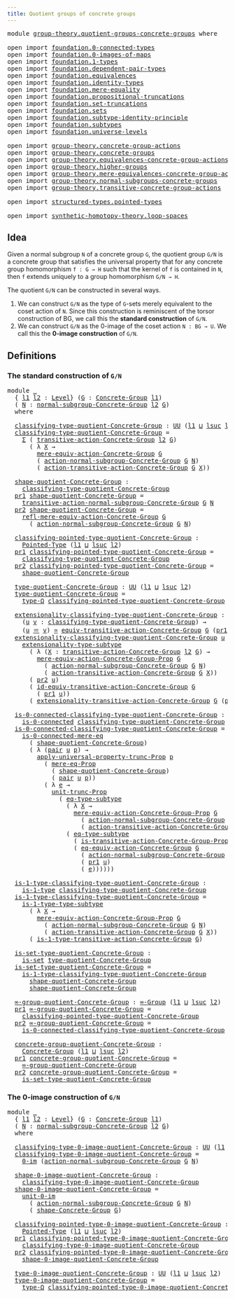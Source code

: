 ```yaml
---
title: Quotient groups of concrete groups
---
```


<pre class="Agda"><a id="60" class="Keyword">module</a> <a id="67" href="group-theory.quotient-groups-concrete-groups.html" class="Module">group-theory.quotient-groups-concrete-groups</a> <a id="112" class="Keyword">where</a>

<a id="119" class="Keyword">open</a> <a id="124" class="Keyword">import</a> <a id="131" href="foundation.0-connected-types.html" class="Module">foundation.0-connected-types</a>
<a id="160" class="Keyword">open</a> <a id="165" class="Keyword">import</a> <a id="172" href="foundation.0-images-of-maps.html" class="Module">foundation.0-images-of-maps</a>
<a id="200" class="Keyword">open</a> <a id="205" class="Keyword">import</a> <a id="212" href="foundation.1-types.html" class="Module">foundation.1-types</a>
<a id="231" class="Keyword">open</a> <a id="236" class="Keyword">import</a> <a id="243" href="foundation.dependent-pair-types.html" class="Module">foundation.dependent-pair-types</a>
<a id="275" class="Keyword">open</a> <a id="280" class="Keyword">import</a> <a id="287" href="foundation.equivalences.html" class="Module">foundation.equivalences</a>
<a id="311" class="Keyword">open</a> <a id="316" class="Keyword">import</a> <a id="323" href="foundation.identity-types.html" class="Module">foundation.identity-types</a>
<a id="349" class="Keyword">open</a> <a id="354" class="Keyword">import</a> <a id="361" href="foundation.mere-equality.html" class="Module">foundation.mere-equality</a>
<a id="386" class="Keyword">open</a> <a id="391" class="Keyword">import</a> <a id="398" href="foundation.propositional-truncations.html" class="Module">foundation.propositional-truncations</a>
<a id="435" class="Keyword">open</a> <a id="440" class="Keyword">import</a> <a id="447" href="foundation.set-truncations.html" class="Module">foundation.set-truncations</a>
<a id="474" class="Keyword">open</a> <a id="479" class="Keyword">import</a> <a id="486" href="foundation.sets.html" class="Module">foundation.sets</a>
<a id="502" class="Keyword">open</a> <a id="507" class="Keyword">import</a> <a id="514" href="foundation.subtype-identity-principle.html" class="Module">foundation.subtype-identity-principle</a>
<a id="552" class="Keyword">open</a> <a id="557" class="Keyword">import</a> <a id="564" href="foundation.subtypes.html" class="Module">foundation.subtypes</a>
<a id="584" class="Keyword">open</a> <a id="589" class="Keyword">import</a> <a id="596" href="foundation.universe-levels.html" class="Module">foundation.universe-levels</a>

<a id="624" class="Keyword">open</a> <a id="629" class="Keyword">import</a> <a id="636" href="group-theory.concrete-group-actions.html" class="Module">group-theory.concrete-group-actions</a>
<a id="672" class="Keyword">open</a> <a id="677" class="Keyword">import</a> <a id="684" href="group-theory.concrete-groups.html" class="Module">group-theory.concrete-groups</a>
<a id="713" class="Keyword">open</a> <a id="718" class="Keyword">import</a> <a id="725" href="group-theory.equivalences-concrete-group-actions.html" class="Module">group-theory.equivalences-concrete-group-actions</a>
<a id="774" class="Keyword">open</a> <a id="779" class="Keyword">import</a> <a id="786" href="group-theory.higher-groups.html" class="Module">group-theory.higher-groups</a>
<a id="813" class="Keyword">open</a> <a id="818" class="Keyword">import</a> <a id="825" href="group-theory.mere-equivalences-concrete-group-actions.html" class="Module">group-theory.mere-equivalences-concrete-group-actions</a>
<a id="879" class="Keyword">open</a> <a id="884" class="Keyword">import</a> <a id="891" href="group-theory.normal-subgroups-concrete-groups.html" class="Module">group-theory.normal-subgroups-concrete-groups</a>
<a id="937" class="Keyword">open</a> <a id="942" class="Keyword">import</a> <a id="949" href="group-theory.transitive-concrete-group-actions.html" class="Module">group-theory.transitive-concrete-group-actions</a>

<a id="997" class="Keyword">open</a> <a id="1002" class="Keyword">import</a> <a id="1009" href="structured-types.pointed-types.html" class="Module">structured-types.pointed-types</a>

<a id="1041" class="Keyword">open</a> <a id="1046" class="Keyword">import</a> <a id="1053" href="synthetic-homotopy-theory.loop-spaces.html" class="Module">synthetic-homotopy-theory.loop-spaces</a>
</pre>
## Idea

Given a normal subgroup `N` of a concrete group `G`, the quotient group `G/N` is a concrete group that satisfies the universal property that for any concrete group homomorphism `f : G → H` such that the kernel of `f` is contained in `N`, then `f` extends uniquely to a group homomorphism `G/N → H`.

The quotient `G/N` can be constructed in several ways.

1. We can construct `G/N` as the type of `G`-sets merely equivalent to the coset action of `N`. Since this construction is reminiscent of the torsor construction of BG, we call this the **standard construction** of `G/N`.
2. We can construct `G/N` as the 0-image of the coset action `N : BG → U`. We call this the **0-image construction** of `G/N`. 

## Definitions

### The standard construction of `G/N`

<pre class="Agda"><a id="1876" class="Keyword">module</a> <a id="1883" href="group-theory.quotient-groups-concrete-groups.html#1883" class="Module">_</a>
  <a id="1887" class="Symbol">{</a> <a id="1889" href="group-theory.quotient-groups-concrete-groups.html#1889" class="Bound">l1</a> <a id="1892" href="group-theory.quotient-groups-concrete-groups.html#1892" class="Bound">l2</a> <a id="1895" class="Symbol">:</a> <a id="1897" href="Agda.Primitive.html#597" class="Postulate">Level</a><a id="1902" class="Symbol">}</a> <a id="1904" class="Symbol">(</a><a id="1905" href="group-theory.quotient-groups-concrete-groups.html#1905" class="Bound">G</a> <a id="1907" class="Symbol">:</a> <a id="1909" href="group-theory.concrete-groups.html#2030" class="Function">Concrete-Group</a> <a id="1924" href="group-theory.quotient-groups-concrete-groups.html#1889" class="Bound">l1</a><a id="1926" class="Symbol">)</a>
  <a id="1930" class="Symbol">(</a> <a id="1932" href="group-theory.quotient-groups-concrete-groups.html#1932" class="Bound">N</a> <a id="1934" class="Symbol">:</a> <a id="1936" href="group-theory.normal-subgroups-concrete-groups.html#538" class="Function">normal-subgroup-Concrete-Group</a> <a id="1967" href="group-theory.quotient-groups-concrete-groups.html#1892" class="Bound">l2</a> <a id="1970" href="group-theory.quotient-groups-concrete-groups.html#1905" class="Bound">G</a><a id="1971" class="Symbol">)</a>
  <a id="1975" class="Keyword">where</a>

  <a id="1984" href="group-theory.quotient-groups-concrete-groups.html#1984" class="Function">classifying-type-quotient-Concrete-Group</a> <a id="2025" class="Symbol">:</a> <a id="2027" href="foundation-core.universe-levels.html#235" class="Primitive">UU</a> <a id="2030" class="Symbol">(</a><a id="2031" href="group-theory.quotient-groups-concrete-groups.html#1889" class="Bound">l1</a> <a id="2034" href="Agda.Primitive.html#810" class="Primitive Operator">⊔</a> <a id="2036" href="Agda.Primitive.html#780" class="Primitive">lsuc</a> <a id="2041" href="group-theory.quotient-groups-concrete-groups.html#1892" class="Bound">l2</a><a id="2043" class="Symbol">)</a>
  <a id="2047" href="group-theory.quotient-groups-concrete-groups.html#1984" class="Function">classifying-type-quotient-Concrete-Group</a> <a id="2088" class="Symbol">=</a>
    <a id="2094" href="foundation-core.dependent-pair-types.html#515" class="Record">Σ</a> <a id="2096" class="Symbol">(</a> <a id="2098" href="group-theory.transitive-concrete-group-actions.html#1707" class="Function">transitive-action-Concrete-Group</a> <a id="2131" href="group-theory.quotient-groups-concrete-groups.html#1892" class="Bound">l2</a> <a id="2134" href="group-theory.quotient-groups-concrete-groups.html#1905" class="Bound">G</a><a id="2135" class="Symbol">)</a>
      <a id="2143" class="Symbol">(</a> <a id="2145" class="Symbol">λ</a> <a id="2147" href="group-theory.quotient-groups-concrete-groups.html#2147" class="Bound">X</a> <a id="2149" class="Symbol">→</a>
        <a id="2159" href="group-theory.mere-equivalences-concrete-group-actions.html#807" class="Function">mere-equiv-action-Concrete-Group</a> <a id="2192" href="group-theory.quotient-groups-concrete-groups.html#1905" class="Bound">G</a>
        <a id="2202" class="Symbol">(</a> <a id="2204" href="group-theory.normal-subgroups-concrete-groups.html#1017" class="Function">action-normal-subgroup-Concrete-Group</a> <a id="2242" href="group-theory.quotient-groups-concrete-groups.html#1905" class="Bound">G</a> <a id="2244" href="group-theory.quotient-groups-concrete-groups.html#1932" class="Bound">N</a><a id="2245" class="Symbol">)</a>
        <a id="2255" class="Symbol">(</a> <a id="2257" href="group-theory.transitive-concrete-group-actions.html#2033" class="Function">action-transitive-action-Concrete-Group</a> <a id="2297" href="group-theory.quotient-groups-concrete-groups.html#1905" class="Bound">G</a> <a id="2299" href="group-theory.quotient-groups-concrete-groups.html#2147" class="Bound">X</a><a id="2300" class="Symbol">))</a>

  <a id="2306" href="group-theory.quotient-groups-concrete-groups.html#2306" class="Function">shape-quotient-Concrete-Group</a> <a id="2336" class="Symbol">:</a>
    <a id="2342" href="group-theory.quotient-groups-concrete-groups.html#1984" class="Function">classifying-type-quotient-Concrete-Group</a>
  <a id="2385" href="foundation-core.dependent-pair-types.html#605" class="Field">pr1</a> <a id="2389" href="group-theory.quotient-groups-concrete-groups.html#2306" class="Function">shape-quotient-Concrete-Group</a> <a id="2419" class="Symbol">=</a>
    <a id="2425" href="group-theory.normal-subgroups-concrete-groups.html#1206" class="Function">transitive-action-normal-subgroup-Concrete-Group</a> <a id="2474" href="group-theory.quotient-groups-concrete-groups.html#1905" class="Bound">G</a> <a id="2476" href="group-theory.quotient-groups-concrete-groups.html#1932" class="Bound">N</a>
  <a id="2480" href="foundation-core.dependent-pair-types.html#617" class="Field">pr2</a> <a id="2484" href="group-theory.quotient-groups-concrete-groups.html#2306" class="Function">shape-quotient-Concrete-Group</a> <a id="2514" class="Symbol">=</a>
    <a id="2520" href="group-theory.mere-equivalences-concrete-group-actions.html#1392" class="Function">refl-mere-equiv-action-Concrete-Group</a> <a id="2558" href="group-theory.quotient-groups-concrete-groups.html#1905" class="Bound">G</a>
      <a id="2566" class="Symbol">(</a> <a id="2568" href="group-theory.normal-subgroups-concrete-groups.html#1017" class="Function">action-normal-subgroup-Concrete-Group</a> <a id="2606" href="group-theory.quotient-groups-concrete-groups.html#1905" class="Bound">G</a> <a id="2608" href="group-theory.quotient-groups-concrete-groups.html#1932" class="Bound">N</a><a id="2609" class="Symbol">)</a>

  <a id="2614" href="group-theory.quotient-groups-concrete-groups.html#2614" class="Function">classifying-pointed-type-quotient-Concrete-Group</a> <a id="2663" class="Symbol">:</a>
    <a id="2669" href="structured-types.pointed-types.html#383" class="Function">Pointed-Type</a> <a id="2682" class="Symbol">(</a><a id="2683" href="group-theory.quotient-groups-concrete-groups.html#1889" class="Bound">l1</a> <a id="2686" href="Agda.Primitive.html#810" class="Primitive Operator">⊔</a> <a id="2688" href="Agda.Primitive.html#780" class="Primitive">lsuc</a> <a id="2693" href="group-theory.quotient-groups-concrete-groups.html#1892" class="Bound">l2</a><a id="2695" class="Symbol">)</a>
  <a id="2699" href="foundation-core.dependent-pair-types.html#605" class="Field">pr1</a> <a id="2703" href="group-theory.quotient-groups-concrete-groups.html#2614" class="Function">classifying-pointed-type-quotient-Concrete-Group</a> <a id="2752" class="Symbol">=</a>
    <a id="2758" href="group-theory.quotient-groups-concrete-groups.html#1984" class="Function">classifying-type-quotient-Concrete-Group</a>
  <a id="2801" href="foundation-core.dependent-pair-types.html#617" class="Field">pr2</a> <a id="2805" href="group-theory.quotient-groups-concrete-groups.html#2614" class="Function">classifying-pointed-type-quotient-Concrete-Group</a> <a id="2854" class="Symbol">=</a>
    <a id="2860" href="group-theory.quotient-groups-concrete-groups.html#2306" class="Function">shape-quotient-Concrete-Group</a>

  <a id="2893" href="group-theory.quotient-groups-concrete-groups.html#2893" class="Function">type-quotient-Concrete-Group</a> <a id="2922" class="Symbol">:</a> <a id="2924" href="foundation-core.universe-levels.html#235" class="Primitive">UU</a> <a id="2927" class="Symbol">(</a><a id="2928" href="group-theory.quotient-groups-concrete-groups.html#1889" class="Bound">l1</a> <a id="2931" href="Agda.Primitive.html#810" class="Primitive Operator">⊔</a> <a id="2933" href="Agda.Primitive.html#780" class="Primitive">lsuc</a> <a id="2938" href="group-theory.quotient-groups-concrete-groups.html#1892" class="Bound">l2</a><a id="2940" class="Symbol">)</a>
  <a id="2944" href="group-theory.quotient-groups-concrete-groups.html#2893" class="Function">type-quotient-Concrete-Group</a> <a id="2973" class="Symbol">=</a>
    <a id="2979" href="synthetic-homotopy-theory.loop-spaces.html#1115" class="Function">type-Ω</a> <a id="2986" href="group-theory.quotient-groups-concrete-groups.html#2614" class="Function">classifying-pointed-type-quotient-Concrete-Group</a>

  <a id="3038" href="group-theory.quotient-groups-concrete-groups.html#3038" class="Function">extensionality-classifying-type-quotient-Concrete-Group</a> <a id="3094" class="Symbol">:</a>
    <a id="3100" class="Symbol">(</a><a id="3101" href="group-theory.quotient-groups-concrete-groups.html#3101" class="Bound">u</a> <a id="3103" href="group-theory.quotient-groups-concrete-groups.html#3103" class="Bound">v</a> <a id="3105" class="Symbol">:</a> <a id="3107" href="group-theory.quotient-groups-concrete-groups.html#1984" class="Function">classifying-type-quotient-Concrete-Group</a><a id="3147" class="Symbol">)</a> <a id="3149" class="Symbol">→</a>
    <a id="3155" class="Symbol">(</a><a id="3156" href="group-theory.quotient-groups-concrete-groups.html#3101" class="Bound">u</a> <a id="3158" href="foundation-core.identity-types.html#1865" class="Function Operator">＝</a> <a id="3160" href="group-theory.quotient-groups-concrete-groups.html#3103" class="Bound">v</a><a id="3161" class="Symbol">)</a> <a id="3163" href="foundation-core.equivalences.html#1621" class="Function Operator">≃</a> <a id="3165" href="group-theory.transitive-concrete-group-actions.html#4859" class="Function">equiv-transitive-action-Concrete-Group</a> <a id="3204" href="group-theory.quotient-groups-concrete-groups.html#1905" class="Bound">G</a> <a id="3206" class="Symbol">(</a><a id="3207" href="foundation-core.dependent-pair-types.html#605" class="Field">pr1</a> <a id="3211" href="group-theory.quotient-groups-concrete-groups.html#3101" class="Bound">u</a><a id="3212" class="Symbol">)</a> <a id="3214" class="Symbol">(</a><a id="3215" href="foundation-core.dependent-pair-types.html#605" class="Field">pr1</a> <a id="3219" href="group-theory.quotient-groups-concrete-groups.html#3103" class="Bound">v</a><a id="3220" class="Symbol">)</a>
  <a id="3224" href="group-theory.quotient-groups-concrete-groups.html#3038" class="Function">extensionality-classifying-type-quotient-Concrete-Group</a> <a id="3280" href="group-theory.quotient-groups-concrete-groups.html#3280" class="Bound">u</a> <a id="3282" class="Symbol">=</a>
    <a id="3288" href="foundation-core.subtype-identity-principle.html#3153" class="Function">extensionality-type-subtype</a>
      <a id="3322" class="Symbol">(</a> <a id="3324" class="Symbol">λ</a> <a id="3326" class="Symbol">(</a><a id="3327" href="group-theory.quotient-groups-concrete-groups.html#3327" class="Bound">X</a> <a id="3329" class="Symbol">:</a> <a id="3331" href="group-theory.transitive-concrete-group-actions.html#1707" class="Function">transitive-action-Concrete-Group</a> <a id="3364" href="group-theory.quotient-groups-concrete-groups.html#1892" class="Bound">l2</a> <a id="3367" href="group-theory.quotient-groups-concrete-groups.html#1905" class="Bound">G</a><a id="3368" class="Symbol">)</a> <a id="3370" class="Symbol">→</a>
        <a id="3380" href="group-theory.mere-equivalences-concrete-group-actions.html#539" class="Function">mere-equiv-action-Concrete-Group-Prop</a> <a id="3418" href="group-theory.quotient-groups-concrete-groups.html#1905" class="Bound">G</a>
          <a id="3430" class="Symbol">(</a> <a id="3432" href="group-theory.normal-subgroups-concrete-groups.html#1017" class="Function">action-normal-subgroup-Concrete-Group</a> <a id="3470" href="group-theory.quotient-groups-concrete-groups.html#1905" class="Bound">G</a> <a id="3472" href="group-theory.quotient-groups-concrete-groups.html#1932" class="Bound">N</a><a id="3473" class="Symbol">)</a>
          <a id="3485" class="Symbol">(</a> <a id="3487" href="group-theory.transitive-concrete-group-actions.html#2033" class="Function">action-transitive-action-Concrete-Group</a> <a id="3527" href="group-theory.quotient-groups-concrete-groups.html#1905" class="Bound">G</a> <a id="3529" href="group-theory.quotient-groups-concrete-groups.html#3327" class="Bound">X</a><a id="3530" class="Symbol">))</a>
      <a id="3539" class="Symbol">(</a> <a id="3541" href="foundation-core.dependent-pair-types.html#617" class="Field">pr2</a> <a id="3545" href="group-theory.quotient-groups-concrete-groups.html#3280" class="Bound">u</a><a id="3546" class="Symbol">)</a>
      <a id="3554" class="Symbol">(</a> <a id="3556" href="group-theory.transitive-concrete-group-actions.html#6299" class="Function">id-equiv-transitive-action-Concrete-Group</a> <a id="3598" href="group-theory.quotient-groups-concrete-groups.html#1905" class="Bound">G</a>
        <a id="3608" class="Symbol">(</a> <a id="3610" href="foundation-core.dependent-pair-types.html#605" class="Field">pr1</a> <a id="3614" href="group-theory.quotient-groups-concrete-groups.html#3280" class="Bound">u</a><a id="3615" class="Symbol">))</a>
      <a id="3624" class="Symbol">(</a> <a id="3626" href="group-theory.transitive-concrete-group-actions.html#6527" class="Function">extensionality-transitive-action-Concrete-Group</a> <a id="3674" href="group-theory.quotient-groups-concrete-groups.html#1905" class="Bound">G</a> <a id="3676" class="Symbol">(</a><a id="3677" href="foundation-core.dependent-pair-types.html#605" class="Field">pr1</a> <a id="3681" href="group-theory.quotient-groups-concrete-groups.html#3280" class="Bound">u</a><a id="3682" class="Symbol">))</a>

  <a id="3688" href="group-theory.quotient-groups-concrete-groups.html#3688" class="Function">is-0-connected-classifying-type-quotient-Concrete-Group</a> <a id="3744" class="Symbol">:</a>
    <a id="3750" href="foundation.0-connected-types.html#1858" class="Function">is-0-connected</a> <a id="3765" href="group-theory.quotient-groups-concrete-groups.html#1984" class="Function">classifying-type-quotient-Concrete-Group</a>
  <a id="3808" href="group-theory.quotient-groups-concrete-groups.html#3688" class="Function">is-0-connected-classifying-type-quotient-Concrete-Group</a> <a id="3864" class="Symbol">=</a>
    <a id="3870" href="foundation.0-connected-types.html#2434" class="Function">is-0-connected-mere-eq</a>
      <a id="3899" class="Symbol">(</a> <a id="3901" href="group-theory.quotient-groups-concrete-groups.html#2306" class="Function">shape-quotient-Concrete-Group</a><a id="3930" class="Symbol">)</a>
      <a id="3938" class="Symbol">(</a> <a id="3940" class="Symbol">λ</a> <a id="3942" class="Symbol">(</a><a id="3943" href="foundation-core.dependent-pair-types.html#588" class="InductiveConstructor">pair</a> <a id="3948" href="group-theory.quotient-groups-concrete-groups.html#3948" class="Bound">u</a> <a id="3950" href="group-theory.quotient-groups-concrete-groups.html#3950" class="Bound">p</a><a id="3951" class="Symbol">)</a> <a id="3953" class="Symbol">→</a>
        <a id="3963" href="foundation.propositional-truncations.html#5775" class="Function">apply-universal-property-trunc-Prop</a> <a id="3999" href="group-theory.quotient-groups-concrete-groups.html#3950" class="Bound">p</a>
          <a id="4011" class="Symbol">(</a> <a id="4013" href="foundation.mere-equality.html#1117" class="Function">mere-eq-Prop</a>
            <a id="4038" class="Symbol">(</a> <a id="4040" href="group-theory.quotient-groups-concrete-groups.html#2306" class="Function">shape-quotient-Concrete-Group</a><a id="4069" class="Symbol">)</a>
            <a id="4083" class="Symbol">(</a> <a id="4085" href="foundation-core.dependent-pair-types.html#588" class="InductiveConstructor">pair</a> <a id="4090" href="group-theory.quotient-groups-concrete-groups.html#3948" class="Bound">u</a> <a id="4092" href="group-theory.quotient-groups-concrete-groups.html#3950" class="Bound">p</a><a id="4093" class="Symbol">))</a>
          <a id="4106" class="Symbol">(</a> <a id="4108" class="Symbol">λ</a> <a id="4110" href="group-theory.quotient-groups-concrete-groups.html#4110" class="Bound">e</a> <a id="4112" class="Symbol">→</a>
            <a id="4126" href="foundation.propositional-truncations.html#2293" class="Function">unit-trunc-Prop</a>
              <a id="4156" class="Symbol">(</a> <a id="4158" href="foundation-core.subtypes.html#3455" class="Function">eq-type-subtype</a>
                <a id="4190" class="Symbol">(</a> <a id="4192" class="Symbol">λ</a> <a id="4194" href="group-theory.quotient-groups-concrete-groups.html#4194" class="Bound">X</a> <a id="4196" class="Symbol">→</a>
                  <a id="4216" href="group-theory.mere-equivalences-concrete-group-actions.html#539" class="Function">mere-equiv-action-Concrete-Group-Prop</a> <a id="4254" href="group-theory.quotient-groups-concrete-groups.html#1905" class="Bound">G</a>
                    <a id="4276" class="Symbol">(</a> <a id="4278" href="group-theory.normal-subgroups-concrete-groups.html#1017" class="Function">action-normal-subgroup-Concrete-Group</a> <a id="4316" href="group-theory.quotient-groups-concrete-groups.html#1905" class="Bound">G</a> <a id="4318" href="group-theory.quotient-groups-concrete-groups.html#1932" class="Bound">N</a><a id="4319" class="Symbol">)</a>
                    <a id="4341" class="Symbol">(</a> <a id="4343" href="group-theory.transitive-concrete-group-actions.html#2033" class="Function">action-transitive-action-Concrete-Group</a> <a id="4383" href="group-theory.quotient-groups-concrete-groups.html#1905" class="Bound">G</a> <a id="4385" href="group-theory.quotient-groups-concrete-groups.html#4194" class="Bound">X</a><a id="4386" class="Symbol">))</a>
                <a id="4405" class="Symbol">(</a> <a id="4407" href="foundation-core.subtypes.html#3455" class="Function">eq-type-subtype</a>
                  <a id="4441" class="Symbol">(</a> <a id="4443" href="group-theory.transitive-concrete-group-actions.html#946" class="Function">is-transitive-action-Concrete-Group-Prop</a> <a id="4484" href="group-theory.quotient-groups-concrete-groups.html#1905" class="Bound">G</a><a id="4485" class="Symbol">)</a>
                  <a id="4505" class="Symbol">(</a> <a id="4507" href="group-theory.equivalences-concrete-group-actions.html#1946" class="Function">eq-equiv-action-Concrete-Group</a> <a id="4538" href="group-theory.quotient-groups-concrete-groups.html#1905" class="Bound">G</a>
                    <a id="4560" class="Symbol">(</a> <a id="4562" href="group-theory.normal-subgroups-concrete-groups.html#1017" class="Function">action-normal-subgroup-Concrete-Group</a> <a id="4600" href="group-theory.quotient-groups-concrete-groups.html#1905" class="Bound">G</a> <a id="4602" href="group-theory.quotient-groups-concrete-groups.html#1932" class="Bound">N</a><a id="4603" class="Symbol">)</a>
                    <a id="4625" class="Symbol">(</a> <a id="4627" href="foundation-core.dependent-pair-types.html#605" class="Field">pr1</a> <a id="4631" href="group-theory.quotient-groups-concrete-groups.html#3948" class="Bound">u</a><a id="4632" class="Symbol">)</a>
                    <a id="4654" class="Symbol">(</a> <a id="4656" href="group-theory.quotient-groups-concrete-groups.html#4110" class="Bound">e</a><a id="4657" class="Symbol">))))))</a>

  <a id="4667" href="group-theory.quotient-groups-concrete-groups.html#4667" class="Function">is-1-type-classifying-type-quotient-Concrete-Group</a> <a id="4718" class="Symbol">:</a>
    <a id="4724" href="foundation-core.1-types.html#807" class="Function">is-1-type</a> <a id="4734" href="group-theory.quotient-groups-concrete-groups.html#1984" class="Function">classifying-type-quotient-Concrete-Group</a>
  <a id="4777" href="group-theory.quotient-groups-concrete-groups.html#4667" class="Function">is-1-type-classifying-type-quotient-Concrete-Group</a> <a id="4828" class="Symbol">=</a>
    <a id="4834" href="foundation.1-types.html#3506" class="Function">is-1-type-type-subtype</a>
      <a id="4863" class="Symbol">(</a> <a id="4865" class="Symbol">λ</a> <a id="4867" href="group-theory.quotient-groups-concrete-groups.html#4867" class="Bound">X</a> <a id="4869" class="Symbol">→</a>
        <a id="4879" href="group-theory.mere-equivalences-concrete-group-actions.html#539" class="Function">mere-equiv-action-Concrete-Group-Prop</a> <a id="4917" href="group-theory.quotient-groups-concrete-groups.html#1905" class="Bound">G</a>
          <a id="4929" class="Symbol">(</a> <a id="4931" href="group-theory.normal-subgroups-concrete-groups.html#1017" class="Function">action-normal-subgroup-Concrete-Group</a> <a id="4969" href="group-theory.quotient-groups-concrete-groups.html#1905" class="Bound">G</a> <a id="4971" href="group-theory.quotient-groups-concrete-groups.html#1932" class="Bound">N</a><a id="4972" class="Symbol">)</a>
          <a id="4984" class="Symbol">(</a> <a id="4986" href="group-theory.transitive-concrete-group-actions.html#2033" class="Function">action-transitive-action-Concrete-Group</a> <a id="5026" href="group-theory.quotient-groups-concrete-groups.html#1905" class="Bound">G</a> <a id="5028" href="group-theory.quotient-groups-concrete-groups.html#4867" class="Bound">X</a><a id="5029" class="Symbol">))</a>
      <a id="5038" class="Symbol">(</a> <a id="5040" href="group-theory.transitive-concrete-group-actions.html#9440" class="Function">is-1-type-transitive-action-Concrete-Group</a> <a id="5083" href="group-theory.quotient-groups-concrete-groups.html#1905" class="Bound">G</a><a id="5084" class="Symbol">)</a>

  <a id="5089" href="group-theory.quotient-groups-concrete-groups.html#5089" class="Function">is-set-type-quotient-Concrete-Group</a> <a id="5125" class="Symbol">:</a>
    <a id="5131" href="foundation-core.sets.html#1113" class="Function">is-set</a> <a id="5138" href="group-theory.quotient-groups-concrete-groups.html#2893" class="Function">type-quotient-Concrete-Group</a>
  <a id="5169" href="group-theory.quotient-groups-concrete-groups.html#5089" class="Function">is-set-type-quotient-Concrete-Group</a> <a id="5205" class="Symbol">=</a>
    <a id="5211" href="group-theory.quotient-groups-concrete-groups.html#4667" class="Function">is-1-type-classifying-type-quotient-Concrete-Group</a>
      <a id="5268" href="group-theory.quotient-groups-concrete-groups.html#2306" class="Function">shape-quotient-Concrete-Group</a>
      <a id="5304" href="group-theory.quotient-groups-concrete-groups.html#2306" class="Function">shape-quotient-Concrete-Group</a>

  <a id="5337" href="group-theory.quotient-groups-concrete-groups.html#5337" class="Function">∞-group-quotient-Concrete-Group</a> <a id="5369" class="Symbol">:</a> <a id="5371" href="group-theory.higher-groups.html#1626" class="Function">∞-Group</a> <a id="5379" class="Symbol">(</a><a id="5380" href="group-theory.quotient-groups-concrete-groups.html#1889" class="Bound">l1</a> <a id="5383" href="Agda.Primitive.html#810" class="Primitive Operator">⊔</a> <a id="5385" href="Agda.Primitive.html#780" class="Primitive">lsuc</a> <a id="5390" href="group-theory.quotient-groups-concrete-groups.html#1892" class="Bound">l2</a><a id="5392" class="Symbol">)</a>
  <a id="5396" href="foundation-core.dependent-pair-types.html#605" class="Field">pr1</a> <a id="5400" href="group-theory.quotient-groups-concrete-groups.html#5337" class="Function">∞-group-quotient-Concrete-Group</a> <a id="5432" class="Symbol">=</a>
    <a id="5438" href="group-theory.quotient-groups-concrete-groups.html#2614" class="Function">classifying-pointed-type-quotient-Concrete-Group</a>
  <a id="5489" href="foundation-core.dependent-pair-types.html#617" class="Field">pr2</a> <a id="5493" href="group-theory.quotient-groups-concrete-groups.html#5337" class="Function">∞-group-quotient-Concrete-Group</a> <a id="5525" class="Symbol">=</a>
    <a id="5531" href="group-theory.quotient-groups-concrete-groups.html#3688" class="Function">is-0-connected-classifying-type-quotient-Concrete-Group</a>

  <a id="5590" href="group-theory.quotient-groups-concrete-groups.html#5590" class="Function">concrete-group-quotient-Concrete-Group</a> <a id="5629" class="Symbol">:</a>
    <a id="5635" href="group-theory.concrete-groups.html#2030" class="Function">Concrete-Group</a> <a id="5650" class="Symbol">(</a><a id="5651" href="group-theory.quotient-groups-concrete-groups.html#1889" class="Bound">l1</a> <a id="5654" href="Agda.Primitive.html#810" class="Primitive Operator">⊔</a> <a id="5656" href="Agda.Primitive.html#780" class="Primitive">lsuc</a> <a id="5661" href="group-theory.quotient-groups-concrete-groups.html#1892" class="Bound">l2</a><a id="5663" class="Symbol">)</a>
  <a id="5667" href="foundation-core.dependent-pair-types.html#605" class="Field">pr1</a> <a id="5671" href="group-theory.quotient-groups-concrete-groups.html#5590" class="Function">concrete-group-quotient-Concrete-Group</a> <a id="5710" class="Symbol">=</a>
    <a id="5716" href="group-theory.quotient-groups-concrete-groups.html#5337" class="Function">∞-group-quotient-Concrete-Group</a>
  <a id="5750" href="foundation-core.dependent-pair-types.html#617" class="Field">pr2</a> <a id="5754" href="group-theory.quotient-groups-concrete-groups.html#5590" class="Function">concrete-group-quotient-Concrete-Group</a> <a id="5793" class="Symbol">=</a>
    <a id="5799" href="group-theory.quotient-groups-concrete-groups.html#5089" class="Function">is-set-type-quotient-Concrete-Group</a>
</pre>
### The 0-image construction of `G/N`

<pre class="Agda"><a id="5887" class="Keyword">module</a> <a id="5894" href="group-theory.quotient-groups-concrete-groups.html#5894" class="Module">_</a>
  <a id="5898" class="Symbol">{</a> <a id="5900" href="group-theory.quotient-groups-concrete-groups.html#5900" class="Bound">l1</a> <a id="5903" href="group-theory.quotient-groups-concrete-groups.html#5903" class="Bound">l2</a> <a id="5906" class="Symbol">:</a> <a id="5908" href="Agda.Primitive.html#597" class="Postulate">Level</a><a id="5913" class="Symbol">}</a> <a id="5915" class="Symbol">(</a><a id="5916" href="group-theory.quotient-groups-concrete-groups.html#5916" class="Bound">G</a> <a id="5918" class="Symbol">:</a> <a id="5920" href="group-theory.concrete-groups.html#2030" class="Function">Concrete-Group</a> <a id="5935" href="group-theory.quotient-groups-concrete-groups.html#5900" class="Bound">l1</a><a id="5937" class="Symbol">)</a>
  <a id="5941" class="Symbol">(</a> <a id="5943" href="group-theory.quotient-groups-concrete-groups.html#5943" class="Bound">N</a> <a id="5945" class="Symbol">:</a> <a id="5947" href="group-theory.normal-subgroups-concrete-groups.html#538" class="Function">normal-subgroup-Concrete-Group</a> <a id="5978" href="group-theory.quotient-groups-concrete-groups.html#5903" class="Bound">l2</a> <a id="5981" href="group-theory.quotient-groups-concrete-groups.html#5916" class="Bound">G</a><a id="5982" class="Symbol">)</a>
  <a id="5986" class="Keyword">where</a>

  <a id="5995" href="group-theory.quotient-groups-concrete-groups.html#5995" class="Function">classifying-type-0-image-quotient-Concrete-Group</a> <a id="6044" class="Symbol">:</a> <a id="6046" href="foundation-core.universe-levels.html#235" class="Primitive">UU</a> <a id="6049" class="Symbol">(</a><a id="6050" href="group-theory.quotient-groups-concrete-groups.html#5900" class="Bound">l1</a> <a id="6053" href="Agda.Primitive.html#810" class="Primitive Operator">⊔</a> <a id="6055" href="Agda.Primitive.html#780" class="Primitive">lsuc</a> <a id="6060" href="group-theory.quotient-groups-concrete-groups.html#5903" class="Bound">l2</a><a id="6062" class="Symbol">)</a>
  <a id="6066" href="group-theory.quotient-groups-concrete-groups.html#5995" class="Function">classifying-type-0-image-quotient-Concrete-Group</a> <a id="6115" class="Symbol">=</a>
    <a id="6121" href="foundation.0-images-of-maps.html#738" class="Function">0-im</a> <a id="6126" class="Symbol">(</a><a id="6127" href="group-theory.normal-subgroups-concrete-groups.html#1017" class="Function">action-normal-subgroup-Concrete-Group</a> <a id="6165" href="group-theory.quotient-groups-concrete-groups.html#5916" class="Bound">G</a> <a id="6167" href="group-theory.quotient-groups-concrete-groups.html#5943" class="Bound">N</a><a id="6168" class="Symbol">)</a>

  <a id="6173" href="group-theory.quotient-groups-concrete-groups.html#6173" class="Function">shape-0-image-quotient-Concrete-Group</a> <a id="6211" class="Symbol">:</a>
    <a id="6217" href="group-theory.quotient-groups-concrete-groups.html#5995" class="Function">classifying-type-0-image-quotient-Concrete-Group</a>
  <a id="6268" href="group-theory.quotient-groups-concrete-groups.html#6173" class="Function">shape-0-image-quotient-Concrete-Group</a> <a id="6306" class="Symbol">=</a>
    <a id="6312" href="foundation.0-images-of-maps.html#788" class="Function">unit-0-im</a>
      <a id="6328" class="Symbol">(</a> <a id="6330" href="group-theory.normal-subgroups-concrete-groups.html#1017" class="Function">action-normal-subgroup-Concrete-Group</a> <a id="6368" href="group-theory.quotient-groups-concrete-groups.html#5916" class="Bound">G</a> <a id="6370" href="group-theory.quotient-groups-concrete-groups.html#5943" class="Bound">N</a><a id="6371" class="Symbol">)</a>
      <a id="6379" class="Symbol">(</a> <a id="6381" href="group-theory.concrete-groups.html#2561" class="Function">shape-Concrete-Group</a> <a id="6402" href="group-theory.quotient-groups-concrete-groups.html#5916" class="Bound">G</a><a id="6403" class="Symbol">)</a>

  <a id="6408" href="group-theory.quotient-groups-concrete-groups.html#6408" class="Function">classifying-pointed-type-0-image-quotient-Concrete-Group</a> <a id="6465" class="Symbol">:</a>
    <a id="6471" href="structured-types.pointed-types.html#383" class="Function">Pointed-Type</a> <a id="6484" class="Symbol">(</a><a id="6485" href="group-theory.quotient-groups-concrete-groups.html#5900" class="Bound">l1</a> <a id="6488" href="Agda.Primitive.html#810" class="Primitive Operator">⊔</a> <a id="6490" href="Agda.Primitive.html#780" class="Primitive">lsuc</a> <a id="6495" href="group-theory.quotient-groups-concrete-groups.html#5903" class="Bound">l2</a><a id="6497" class="Symbol">)</a>
  <a id="6501" href="foundation-core.dependent-pair-types.html#605" class="Field">pr1</a> <a id="6505" href="group-theory.quotient-groups-concrete-groups.html#6408" class="Function">classifying-pointed-type-0-image-quotient-Concrete-Group</a> <a id="6562" class="Symbol">=</a>
    <a id="6568" href="group-theory.quotient-groups-concrete-groups.html#5995" class="Function">classifying-type-0-image-quotient-Concrete-Group</a>
  <a id="6619" href="foundation-core.dependent-pair-types.html#617" class="Field">pr2</a> <a id="6623" href="group-theory.quotient-groups-concrete-groups.html#6408" class="Function">classifying-pointed-type-0-image-quotient-Concrete-Group</a> <a id="6680" class="Symbol">=</a>
    <a id="6686" href="group-theory.quotient-groups-concrete-groups.html#6173" class="Function">shape-0-image-quotient-Concrete-Group</a>

  <a id="6727" href="group-theory.quotient-groups-concrete-groups.html#6727" class="Function">type-0-image-quotient-Concrete-Group</a> <a id="6764" class="Symbol">:</a> <a id="6766" href="foundation-core.universe-levels.html#235" class="Primitive">UU</a> <a id="6769" class="Symbol">(</a><a id="6770" href="group-theory.quotient-groups-concrete-groups.html#5900" class="Bound">l1</a> <a id="6773" href="Agda.Primitive.html#810" class="Primitive Operator">⊔</a> <a id="6775" href="Agda.Primitive.html#780" class="Primitive">lsuc</a> <a id="6780" href="group-theory.quotient-groups-concrete-groups.html#5903" class="Bound">l2</a><a id="6782" class="Symbol">)</a>
  <a id="6786" href="group-theory.quotient-groups-concrete-groups.html#6727" class="Function">type-0-image-quotient-Concrete-Group</a> <a id="6823" class="Symbol">=</a>
    <a id="6829" href="synthetic-homotopy-theory.loop-spaces.html#1115" class="Function">type-Ω</a> <a id="6836" href="group-theory.quotient-groups-concrete-groups.html#6408" class="Function">classifying-pointed-type-0-image-quotient-Concrete-Group</a>
</pre>